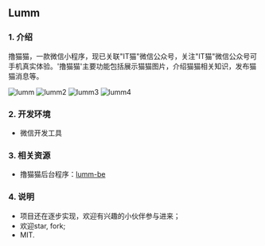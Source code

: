 ## Lumm
### 1. 介绍
撸猫猫，一款微信小程序，现已关联"IT猫"微信公众号，关注"IT猫"微信公众号可手机真实体验。'撸猫猫'主要功能包括展示猫猫图片，介绍猫猫相关知识，发布猫猫消息等。

![lumm](https://user-images.githubusercontent.com/16233686/58071355-fa0ac500-7bce-11e9-8f6a-c6703789879a.jpg)
![lumm2](https://user-images.githubusercontent.com/16233686/58071186-65a06280-7bce-11e9-83da-6459524c1706.jpg)
![lumm3](https://user-images.githubusercontent.com/16233686/58071217-7f41aa00-7bce-11e9-986a-c2c0b22b1ea7.jpg)
![lumm4](https://user-images.githubusercontent.com/16233686/58071234-8963a880-7bce-11e9-8082-69aae1c50396.jpg)

### 2. 开发环境
- 微信开发工具

### 3. 相关资源
- 撸猫猫后台程序：[lumm-be](https://github.com/Panfen/lumm-be)

### 4. 说明

- 项目还在逐步实现，欢迎有兴趣的小伙伴参与进来；
- 欢迎star, fork;
- MIT.
